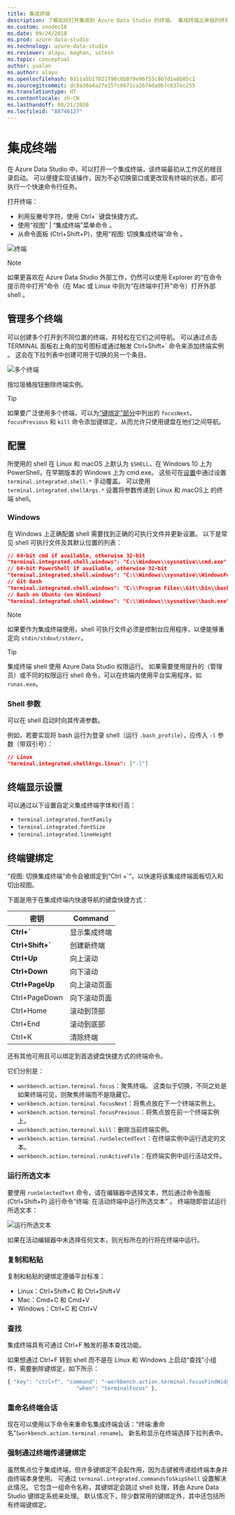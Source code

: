 ```yaml
---
title: 集成终端
description: 了解如何打开集成到 Azure Data Studio 的终端。 集成终端比单独的终端更方便。
ms.custom: seodec18
ms.date: 09/24/2018
ms.prod: azure-data-studio
ms.technology: azure-data-studio
ms.reviewer: alayu, maghan, sstein
ms.topic: conceptual
author: yualan
ms.author: alayu
ms.openlocfilehash: 0311a5b17021796c0b879e96f55c867d1e8b05c1
ms.sourcegitcommit: dc8a30a4a27e15fc6671ca2674da9b7c637ec255
ms.translationtype: HT
ms.contentlocale: zh-CN
ms.lasthandoff: 08/21/2020
ms.locfileid: "88746127"
---
```

# <a name="integrated-terminal"></a>集成终端

在 Azure Data Studio 中，可以打开一个集成终端，该终端最初从工作区的根目录启动。 可以便捷实现该操作，因为不必切换窗口或更改现有终端的状态，即可执行一个快速命令行任务。

打开终端：

* 利用反撇号字符，使用 Ctrl+` 键盘快捷方式。
* 使用“视图” | “集成终端”菜单命令 。
* 从命令面板 (Ctrl+Shift+P)，使用“视图: 切换集成终端”命令  。

![终端](media/integrated-terminal/terminal-screen.png)

> [!NOTE]
> 如果更喜欢在 Azure Data Studio 外部工作，仍然可以使用 Explorer 的“在命令提示符中打开”命令（在 Mac 或 Linux 中则为“在终端中打开”命令）打开外部 shell 。

## <a name="managing-multiple-terminals"></a>管理多个终端

可以创建多个打开到不同位置的终端，并轻松在它们之间导航。 可以通过点击 TERMINAL 面板右上角的加号图标或通过触发 Ctrl+Shift+` 命令来添加终端实例 。 这会在下拉列表中创建可用于切换的另一个条目。

![多个终端](media/integrated-terminal/terminal-multiple-instances.png)

按垃圾桶按钮删除终端实例。

> [!TIP]
> 如果要广泛使用多个终端，可以为[“键绑定”部分](#key-bindings)中列出的 `focusNext`、`focusPrevious` 和 `kill` 命令添加键绑定，从而允许只使用键盘在他们之间导航。

## <a name="configuration"></a>配置

所使用的 shell 在 Linux 和 macOS 上默认为 `$SHELL`，在 Windows 10 上为 PowerShell，在早期版本的 Windows 上为 cmd.exe。 这些可在[设置](settings.md)中通过设置 `terminal.integrated.shell.*` 手动覆盖。 可以使用 `terminal.integrated.shellArgs.*` 设置将参数传递到 Linux 和 macOS上 的终端 shell。

### <a name="windows"></a>Windows

在 Windows 上正确配置 shell 需要找到正确的可执行文件并更新设置。 以下是常见 shell 可执行文件及其默认位置的列表：

```json
// 64-bit cmd if available, otherwise 32-bit
"terminal.integrated.shell.windows": "C:\\Windows\\sysnative\\cmd.exe"
// 64-bit PowerShell if available, otherwise 32-bit
"terminal.integrated.shell.windows": "C:\\Windows\\sysnative\\WindowsPowerShell\\v1.0\\powershell.exe"
// Git Bash
"terminal.integrated.shell.windows": "C:\\Program Files\\Git\\bin\\bash.exe"
// Bash on Ubuntu (on Windows)
"terminal.integrated.shell.windows": "C:\\Windows\\sysnative\\bash.exe"
```

> [!NOTE]
> 如果要作为集成终端使用，shell 可执行文件必须是控制台应用程序，以便能够重定向 `stdin/stdout/stderr`。

> [!TIP]
> 集成终端 shell 使用 Azure Data Studio 权限运行。 如果需要使用提升的（管理员）或不同的权限运行 shell 命令，可以在终端内使用平台实用程序，如 `runas.exe`。

### <a name="shell-arguments"></a>Shell 参数

可以在 shell 启动时向其传递参数。

例如，若要实现将 bash 运行为登录 shell（运行 `.bash_profile`），应传入 `-l` 参数（带双引号）：

```json
// Linux
"terminal.integrated.shellArgs.linux": ["-l"]
```

## <a name="terminal-display-settings"></a>终端显示设置

可以通过以下设置自定义集成终端字体和行高：

* `terminal.integrated.fontFamily`
* `terminal.integrated.fontSize`
* `terminal.integrated.lineHeight`

## <a name="terminal-key-bindings"></a><a id="key-bindings"></a>终端键绑定

“视图: 切换集成终端”命令会被绑定到“Ctrl +`”，以快速将该集成终端面板切入和切出视图。

下面是用于在集成终端内快速导航的键盘快捷方式：

|密钥|Command|  
|---|---|  
|**Ctrl+\`**|显示集成终端|  
|**Ctrl+Shift+\`**|创建新终端|  
|**Ctrl+Up**|向上滚动|  
|**Ctrl+Down**|向下滚动|  
|**Ctrl+PageUp**|向上滚动页面|  
|Ctrl+PageDown|向下滚动页面|  
|Ctrl+Home|滚动到顶部|  
|Ctrl+End|滚动到底部|  
|Ctrl+K|清除终端|  

还有其他可用且可以绑定到首选键盘快捷方式的终端命令。

它们分别是：

* `workbench.action.terminal.focus`：聚焦终端。 这类似于切换，不同之处是如果终端可见，则聚焦终端而不是隐藏它。
* `workbench.action.terminal.focusNext`：将焦点放在下一个终端实例上。
* `workbench.action.terminal.focusPrevious`：将焦点放在前一个终端实例上。
* `workbench.action.terminal.kill`：删除当前终端实例。
* `workbench.action.terminal.runSelectedText`：在终端实例中运行选定的文本。
* `workbench.action.terminal.runActiveFile`：在终端实例中运行活动文件。

### <a name="run-selected-text"></a>运行所选文本

要使用 `runSelectedText` 命令，请在编辑器中选择文本，然后通过命令面板 (Ctrl+Shift+P) 运行命令“终端: 在活动终端中运行所选文本” 。 终端随即尝试运行所选文本：

![运行所选文本](media/integrated-terminal/terminal_run_selected.png)

如果在活动编辑器中未选择任何文本，则光标所在的行将在终端中运行。

### <a name="copy--paste"></a>复制和粘贴

复制和粘贴的键绑定遵循平台标准：

* Linux：Ctrl+Shift+C 和 Ctrl+Shift+V
* Mac：Cmd+C 和 Cmd+V
* Windows：Ctrl+C 和 Ctrl+V

### <a name="find"></a>查找

集成终端具有可通过 Ctrl+F 触发的基本查找功能。

如果想通过 Ctrl+F 转到 shell 而不是在 Linux 和 Windows 上启动“查找”小组件，需要删除键绑定，如下所示：

```js
{ "key": "ctrl+f", "command": "-workbench.action.terminal.focusFindWidget",
                      "when": "terminalFocus" },
```

### <a name="rename-terminal-sessions"></a>重命名终端会话

现在可以使用以下命令来重命名集成终端会话：“终端:重命名”(`workbench.action.terminal.rename`)。 新名称显示在终端选择下拉列表中。

### <a name="forcing-key-bindings-to-pass-through-the-terminal"></a>强制通过终端传递键绑定

虽然焦点位于集成终端，但许多键绑定不会起作用，因为击键被传递给终端本身并由终端本身使用。 可通过 `terminal.integrated.commandsToSkipShell` 设置解决此情况。 它包含一组命令名称，其键绑定会跳过 shell 处理，转由 Azure Data Studio 键绑定系统来处理。 默认情况下，除少数常用的键绑定外，其中还包括所有终端键绑定。

